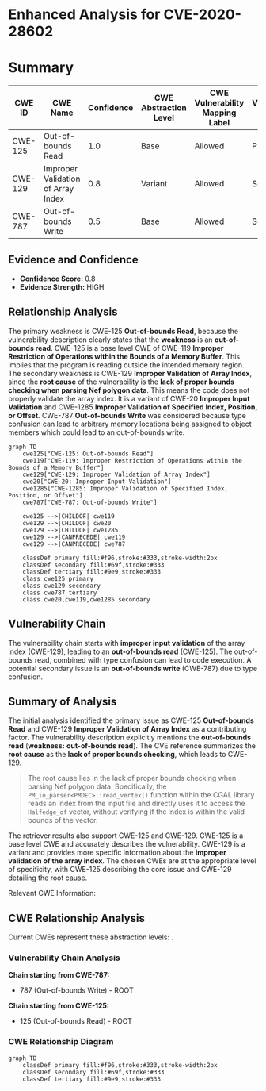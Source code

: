 # Enhanced Analysis for CVE-2020-28602

# Summary
| CWE ID | CWE Name | Confidence | CWE Abstraction Level | CWE Vulnerability Mapping Label | CWE-Vulnerability Mapping Notes |
|---|---|---|---|---|---|
| CWE-125 | Out-of-bounds Read | 1.0 | Base | Allowed | Primary |
| CWE-129 | Improper Validation of Array Index | 0.8 | Variant | Allowed | Secondary |
| CWE-787 | Out-of-bounds Write | 0.5 | Base | Allowed | Secondary |

## Evidence and Confidence

*   **Confidence Score:** 0.8
*   **Evidence Strength:** HIGH

## Relationship Analysis
The primary weakness is CWE-125 **Out-of-bounds Read**, because the vulnerability description clearly states that the **weakness** is an **out-of-bounds read**. CWE-125 is a base level CWE of CWE-119 **Improper Restriction of Operations within the Bounds of a Memory Buffer**. This implies that the program is reading outside the intended memory region. The secondary weakness is CWE-129 **Improper Validation of Array Index**, since the **root cause** of the vulnerability is the **lack of proper bounds checking when parsing Nef polygon data**. This means the code does not properly validate the array index. It is a variant of CWE-20 **Improper Input Validation** and CWE-1285 **Improper Validation of Specified Index, Position, or Offset**. CWE-787 **Out-of-bounds Write** was considered because type confusion can lead to arbitrary memory locations being assigned to object members which could lead to an out-of-bounds write.

```mermaid
graph TD
    cwe125["CWE-125: Out-of-bounds Read"]
    cwe119["CWE-119: Improper Restriction of Operations within the Bounds of a Memory Buffer"]
    cwe129["CWE-129: Improper Validation of Array Index"]
    cwe20["CWE-20: Improper Input Validation"]
    cwe1285["CWE-1285: Improper Validation of Specified Index, Position, or Offset"]
    cwe787["CWE-787: Out-of-bounds Write"]

    cwe125 -->|CHILDOF| cwe119
    cwe129 -->|CHILDOF| cwe20
    cwe129 -->|CHILDOF| cwe1285
    cwe129 -->|CANPRECEDE| cwe119
    cwe129 -->|CANPRECEDE| cwe787
    
    classDef primary fill:#f96,stroke:#333,stroke-width:2px
    classDef secondary fill:#69f,stroke:#333
    classDef tertiary fill:#9e9,stroke:#333
    class cwe125 primary
    class cwe129 secondary
    class cwe787 tertiary
    class cwe20,cwe119,cwe1285 secondary
```

## Vulnerability Chain
The vulnerability chain starts with **improper input validation** of the array index (CWE-129), leading to an **out-of-bounds read** (CWE-125). The out-of-bounds read, combined with type confusion can lead to code execution. A potential secondary issue is an **out-of-bounds write** (CWE-787) due to type confusion.

## Summary of Analysis
The initial analysis identified the primary issue as CWE-125 **Out-of-bounds Read** and CWE-129 **Improper Validation of Array Index** as a contributing factor. The vulnerability description explicitly mentions the **out-of-bounds read** (**weakness:** **out-of-bounds read**). The CVE reference summarizes the **root cause** as the **lack of proper bounds checking**, which leads to CWE-129.

> The root cause lies in the lack of proper bounds checking when parsing Nef polygon data. Specifically, the `PM_io_parser<PMDEC>::read_vertex()` function within the CGAL library reads an index from the input file and directly uses it to access the `Halfedge_of` vector, without verifying if the index is within the valid bounds of the vector.

The retriever results also support CWE-125 and CWE-129. CWE-125 is a base level CWE and accurately describes the vulnerability. CWE-129 is a variant and provides more specific information about the **improper validation of the array index**. The chosen CWEs are at the appropriate level of specificity, with CWE-125 describing the core issue and CWE-129 detailing the root cause.

Relevant CWE Information:


## CWE Relationship Analysis

Current CWEs represent these abstraction levels: .


### Vulnerability Chain Analysis

**Chain starting from CWE-787:**
- 787 (Out-of-bounds Write) - ROOT


**Chain starting from CWE-125:**
- 125 (Out-of-bounds Read) - ROOT



### CWE Relationship Diagram

```mermaid
graph TD
    classDef primary fill:#f96,stroke:#333,stroke-width:2px
    classDef secondary fill:#69f,stroke:#333
    classDef tertiary fill:#9e9,stroke:#333
```
